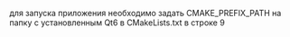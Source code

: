для запуска приложения необходимо задать CMAKE_PREFIX_PATH на папку с установленным Qt6
в CMakeLists.txt в строке 9
```